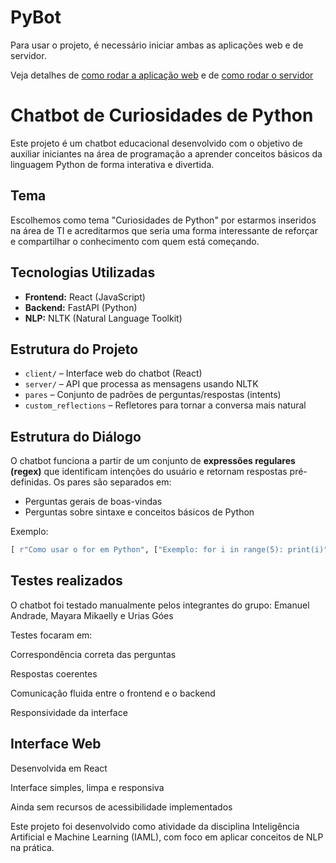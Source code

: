 # PyBot

Para usar o projeto, é necessário iniciar ambas as aplicações web e de servidor.

Veja detalhes de [como rodar a aplicação web](client/README.md) e de [como rodar o servidor](server/README.md)

# Chatbot de Curiosidades de Python

Este projeto é um chatbot educacional desenvolvido com o objetivo de auxiliar iniciantes na área de programação a aprender conceitos básicos da linguagem Python de forma interativa e divertida.

## Tema

Escolhemos como tema "Curiosidades de Python" por estarmos inseridos na área de TI e acreditarmos que seria uma forma interessante de reforçar e compartilhar o conhecimento com quem está começando.

## Tecnologias Utilizadas

- **Frontend:** React (JavaScript)
- **Backend:** FastAPI (Python)
- **NLP:** NLTK (Natural Language Toolkit)

## Estrutura do Projeto

- `client/` – Interface web do chatbot (React)
- `server/` – API que processa as mensagens usando NLTK
- `pares` – Conjunto de padrões de perguntas/respostas (intents)
- `custom_reflections` – Refletores para tornar a conversa mais natural

## Estrutura do Diálogo

O chatbot funciona a partir de um conjunto de **expressões regulares (regex)** que identificam intenções do usuário e retornam respostas pré-definidas. Os pares são separados em:

- Perguntas gerais de boas-vindas
- Perguntas sobre sintaxe e conceitos básicos de Python

Exemplo:
```python
[ r"Como usar o for em Python", ["Exemplo: for i in range(5): print(i)"] ]
```

## Testes realizados
O chatbot foi testado manualmente pelos integrantes do grupo: Emanuel Andrade, Mayara Mikaelly e Urias Góes

Testes focaram em:

Correspondência correta das perguntas

Respostas coerentes

Comunicação fluida entre o frontend e o backend

Responsividade da interface

## Interface Web
Desenvolvida em React

Interface simples, limpa e responsiva

Ainda sem recursos de acessibilidade implementados

Este projeto foi desenvolvido como atividade da disciplina Inteligência Artificial e Machine Learning (IAML), com foco em aplicar conceitos de NLP na prática.
